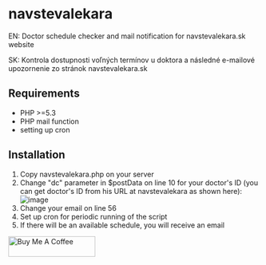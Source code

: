# navstevalekara
EN: Doctor schedule checker and mail notification for navstevalekara.sk website

SK: Kontrola dostupnosti voľných termínov u doktora a následné e-mailové upozornenie zo stránok navstevalekara.sk

## Requirements
- PHP >=5.3
- PHP mail function
- setting up cron

## Installation
1. Copy navstevalekara.php on your server
2. Change "dc" parameter in $postData on line 10 for your doctor's ID (you can get doctor's ID from his URL at navstevalekara as shown here):
![image](https://github.com/user-attachments/assets/93b3be3e-e9cb-4a35-8022-9f1a4a08c7b0)
3. Change your email on line 56
4. Set up cron for periodic running of the script
5. If there will be an available schedule, you will receive an email

<a href="https://www.buymeacoffee.com/palsoft" target="_blank"><img src="https://cdn.buymeacoffee.com/buttons/default-orange.png" alt="Buy Me A Coffee" height="41" width="174"></a>
